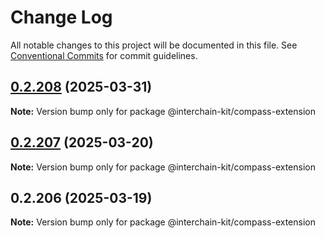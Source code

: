 # Change Log

All notable changes to this project will be documented in this file.
See [Conventional Commits](https://conventionalcommits.org) for commit guidelines.

## [0.2.208](https://github.com/interchain-kit/compass-extension/compare/@interchain-kit/compass-extension@0.2.207...@interchain-kit/compass-extension@0.2.208) (2025-03-31)

**Note:** Version bump only for package @interchain-kit/compass-extension

## [0.2.207](https://github.com/interchain-kit/compass-extension/compare/@interchain-kit/compass-extension@0.2.206...@interchain-kit/compass-extension@0.2.207) (2025-03-20)

**Note:** Version bump only for package @interchain-kit/compass-extension

## 0.2.206 (2025-03-19)

**Note:** Version bump only for package @interchain-kit/compass-extension
